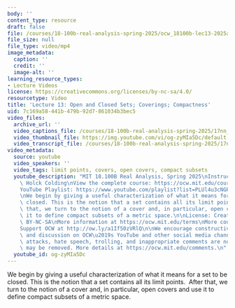 ```yaml
---
body: ''
content_type: resource
draft: false
file: /courses/18-100b-real-analysis-spring-2025/ocw_18100b-lec13-2025apr03_360p_16_9.mp4
file_size: null
file_type: video/mp4
image_metadata:
  caption: ''
  credit: ''
  image-alt: ''
learning_resource_types:
- Lecture Videos
license: https://creativecommons.org/licenses/by-nc-sa/4.0/
resourcetype: Video
title: 'Lecture 13: Open and Closed Sets; Coverings; Compactness'
uid: 7c169a58-441b-479b-92d7-861034b3bec5
video_files:
  archive_url: ''
  video_captions_file: /courses/18-100b-real-analysis-spring-2025/17nn_NUokNraK2GHLZO2rkHXBlh9DUf77_transcript.webvtt
  video_thumbnail_file: https://img.youtube.com/vi/og-zyMIa5Dc/default.jpg
  video_transcript_file: /courses/18-100b-real-analysis-spring-2025/17nn_NUokNraK2GHLZO2rkHXBlh9DUf77_transcript.pdf
video_metadata:
  source: youtube
  video_speakers: ''
  video_tags: limit points, covers, open covers, compact subsets
  youtube_description: "MIT 18.100B Real Analysis, Spring 2025\nInstructor: Tobias\
    \ Holck Colding\nView the complete course: https://ocw.mit.edu/courses/18-100b-real-analysis-spring-2025/\n\
    YouTube Playlist: https://www.youtube.com/playlist?list=PLUl4u3cNGP62Ie7F_tTAhhXoX5_Cl8meG\n\
    \nWe begin by giving a useful characterization of what it means for a set to be\
    \ closed. This is the notion that a set contains all its limit points.  After\
    \ that, we turn to the notion of a cover and, in particular, open covers and use\
    \ it to define compact subsets of a metric space.\n\nLicense: Creative Commons\
    \ BY-NC-SA\nMore information at https://ocw.mit.edu/terms\nMore courses at https://ocw.mit.edu\n\
    Support OCW at http://ow.ly/a1If50zVRlQ\n\nWe encourage constructive comments\
    \ and discussion on OCW\u2019s YouTube and other social media channels. Personal\
    \ attacks, hate speech, trolling, and inappropriate comments are not allowed and\
    \ may be removed. More details at https://ocw.mit.edu/comments.\n"
  youtube_id: og-zyMIa5Dc
---
```

We begin by giving a useful characterization of what it means for a set to be closed. This is the notion that a set contains all its limit points.  After that, we turn to the notion of a cover and, in particular, open covers and use it to define compact subsets of a metric space.